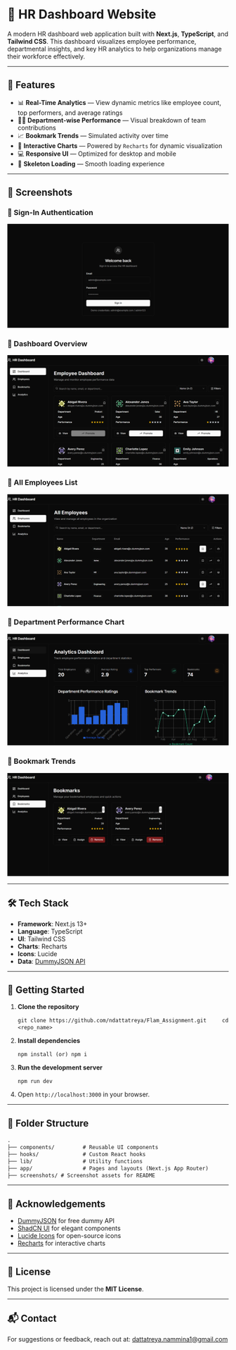 # 👥 HR Dashboard Website

A modern HR dashboard web application built with **Next.js**, **TypeScript**, and **Tailwind CSS**. This dashboard visualizes employee performance, departmental insights, and key HR analytics to help organizations manage their workforce effectively.

---

## 🚀 Features

- 📊 **Real-Time Analytics** — View dynamic metrics like employee count, top performers, and average ratings
- 🧑‍💼 **Department-wise Performance** — Visual breakdown of team contributions
- 📈 **Bookmark Trends** — Simulated activity over time
- 🧩 **Interactive Charts** — Powered by `Recharts` for dynamic visualization
- 💻 **Responsive UI** — Optimized for desktop and mobile
- 🦴 **Skeleton Loading** — Smooth loading experience

---

## 📸 Screenshots

### 📍 Sign-In Authentication
![Sign-In](screenshots/signin_authentication.png)

### 📍 Dashboard Overview
![Dashboard Overview](screenshots/dashboard.png)

### 📍 All Employees List
![All Employees](screenshots/all_employees.png)

### 📍 Department Performance Chart
![Department Performance](screenshots/department-performance.png)

### 📍 Bookmark Trends
![Bookmark Trends](screenshots/bookmarks.png)

---

## 🛠️ Tech Stack

- **Framework**: Next.js 13+
- **Language**: TypeScript
- **UI**: Tailwind CSS
- **Charts**: Recharts
- **Icons**: Lucide
- **Data**: [DummyJSON API](https://dummyjson.com/users?limit=20)

---

## 🧪 Getting Started

1. **Clone the repository**

   ```
   git clone https://github.com/ndattatreya/Flam_Assignment.git     cd <repo_name>
   ```

2. **Install dependencies**

   ```
   npm install (or) npm i
   ```

3. **Run the development server**
   ```
   npm run dev
   ```

5. Open `http://localhost:3000` in your browser.

---

## 📁 Folder Structure

```
.
├── components/         # Reusable UI components
├── hooks/              # Custom React hooks
├── lib/                # Utility functions
├── app/                # Pages and layouts (Next.js App Router)
├── screenshots/ # Screenshot assets for README
```

---

## 🙌 Acknowledgements

* [DummyJSON](https://dummyjson.com/users) for free dummy API
* [ShadCN UI](https://ui.shadcn.com) for elegant components
* [Lucide Icons](https://lucide.dev) for open-source icons
* [Recharts](https://recharts.org/) for interactive charts

---

## 📃 License

This project is licensed under the **MIT License**.

---

## 📬 Contact

For suggestions or feedback, reach out at: [dattatreya.nammina1@gmail.com](mailto:dattatreya.nammina1@gmail.com)

```
